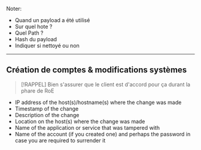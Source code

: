 
Noter:

- Quand un payload a été utilisé
- Sur quel hote ?
- Quel Path ?
- Hash du payload
- Indiquer si nettoyé ou non

---
## Création de comptes & modifications systèmes

> [!RAPPEL]
> Bien s'assurer que le client est d'accord pour ça durant la phare de RoE

- IP address of the host(s)/hostname(s) where the change was made
- Timestamp of the change
- Description of the change
- Location on the host(s) where the change was made
- Name of the application or service that was tampered with
- Name of the account (if you created one) and perhaps the password in case you are required to surrender it
